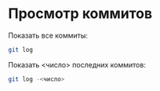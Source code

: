 # Просмотр коммитов

Показать все коммиты:

```bash
git log
```

Показать <число> последних коммитов:

```bash
git log -<число>
```
